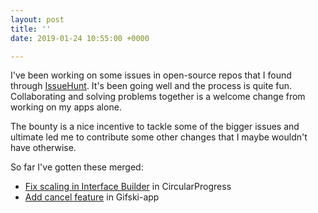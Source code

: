```yaml
---
layout: post
title: ''
date: 2019-01-24 10:55:00 +0000

---
```

I've been working on some issues in open-source repos that I found through [IssueHunt](https://issuehunt.io). It's been going well and the process is quite fun. Collaborating and solving problems together is a welcome change from working on my apps alone. 

The bounty is a nice incentive to tackle some of the bigger issues and ultimate led me to contribute some other changes that I maybe wouldn't have otherwise.

So far I've gotten these merged:
* [Fix scaling in Interface Builder](https://github.com/sindresorhus/CircularProgress/pull/3) in CircularProgress
* [Add cancel feature](https://github.com/sindresorhus/gifski-app/pull/50) in Gifski-app